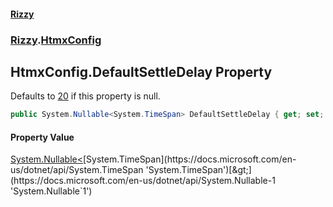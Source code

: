 #### [Rizzy](index 'index')
### [Rizzy](Rizzy 'Rizzy').[HtmxConfig](Rizzy.HtmxConfig 'Rizzy.HtmxConfig')

## HtmxConfig.DefaultSettleDelay Property

Defaults to [20](https://docs.microsoft.com/en-us/dotnet/csharp/language-reference/keywords/20 'https://docs.microsoft.com/en-us/dotnet/csharp/language-reference/keywords/20') if this property is null.

```csharp
public System.Nullable<System.TimeSpan> DefaultSettleDelay { get; set; }
```

#### Property Value
[System.Nullable&lt;](https://docs.microsoft.com/en-us/dotnet/api/System.Nullable-1 'System.Nullable`1')[System.TimeSpan](https://docs.microsoft.com/en-us/dotnet/api/System.TimeSpan 'System.TimeSpan')[&gt;](https://docs.microsoft.com/en-us/dotnet/api/System.Nullable-1 'System.Nullable`1')